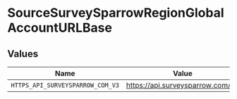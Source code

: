 # SourceSurveySparrowRegionGlobalAccountURLBase


## Values

| Name                             | Value                            |
| -------------------------------- | -------------------------------- |
| `HTTPS_API_SURVEYSPARROW_COM_V3` | https://api.surveysparrow.com/v3 |